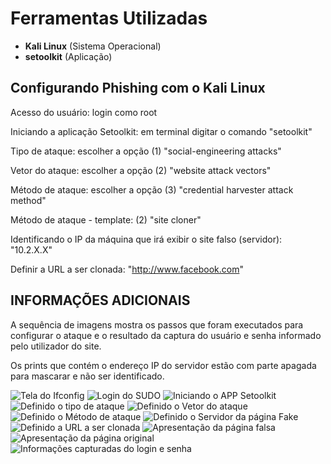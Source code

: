 # Ferramentas Utilizadas

- **Kali Linux** (Sistema Operacional)
- **setoolkit** (Aplicação)

## Configurando Phishing com o Kali Linux

Acesso do usuário: login como root

Iniciando a aplicação Setoolkit: em terminal digitar o comando "setoolkit"

Tipo de ataque: escolher a opção (1) "social-engineering attacks"

Vetor do ataque: escolher a opção (2) "website attack vectors"

Método de ataque: escolher a opção (3) "credential harvester attack method"

Método de ataque - template: (2) "site cloner"

Identificando o IP da máquina que irá exibir o site falso (servidor): "10.2.X.X"

Definir a URL a ser clonada: "http://www.facebook.com"

## INFORMAÇÕES ADICIONAIS

A sequência de imagens mostra os passos que foram executados para configurar o ataque e o resultado da captura do usuário e senha informado pelo utilizador do site.

Os prints que contém o endereço IP do servidor estão com parte apagada para mascarar e não ser identificado.

![Tela do Ifconfig](imagens/1-ifconfig.png)
![Login do SUDO](imagens/2-sudo.png)
![Iniciando o APP Setoolkit](imagens/3-setoolkit.png)
![Definido o tipo de ataque](imagens/4-tipo.png)
![Definido o Vetor do ataque](imagens/5-vetor.png)
![Definido o Método de ataque](imagens/6-forma.png)
![Definido o Servidor da página Fake](imagens/7-template.png)
![Definido a URL a ser clonada](imagens/8-url.png)
![Apresentação da página falsa](imagens/9-pagina.png)
![Apresentação da página original](imagens/10-original.png)
![Informações capturadas do login e senha](imagens/11-captura.png)